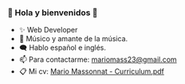 ### 🕺 Hola y bienvenidos 👋

- ✨ Web Developer 
- 🎵 Músico y amante de la música.
- 🗨 Hablo español e inglés.
- 📫 Para contactarme: mariomass23@gmail.com 
- 📋 Mi cv: [Mario Massonnat - Curriculum.pdf](https://github.com/MarucoMass/MarucoMass/files/15103462/Mario.Massonnat.-.Curriculum.pdf)
